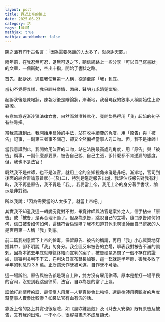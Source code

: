 ```yaml
---
layout: post
title: 靠近上帝的路上
date: 2025-06-23
category: 誌
tags: [訴訟]
mathjax: true
mathjax_autoNumber: false
---
```


陳之藩有句千古名言：「因為需要感謝的人太多了，就感謝天罷。」

<!--more-->

兩年前，在我忍無可忍，退無可退之下，聽信網路上一些分享「可以自己寫書狀」的文章，一個衝動，空出十指，開始了書狀之路。

首先，起訴狀，通篇我使用第一人稱，從頭至尾「我」到底。

當初不覺得異樣，我只顧將案情、因果、聲明力求清楚呈現。

起訴狀後是陳報狀，陳報狀後是辯論狀，漸漸地，我發現我的敘事人稱開始往上帝靠攏。

有意無意逐漸涉獵法律文書，自然而然潛移默化，竟開始覺得用「我」起始的句子有些彆扭。

當我意識到此，我開始用律師的手法，站在收手續費的角度，用「原告」與「被告」記事，一副第三者事不關己，卻又全然偏袒當事人的口吻。但，我不是律師！

當我意識到此，我開始用法官的口吻，站在法院最高處的角度，用「原告」與「被告」稱事，一副什麼都要原、被告自己說、自己主張，卻什麼都不肯透漏的態度。但，我也不是法官！

既然我不是律師，也不是法官，就用上帝的全知視角來論是非吧。漸漸地，官司到後面的綜合辯論意旨狀(一)及(二)，特別是鑑定報告出爐，我評估該報告對我有利時，我不再是原告，我不再是「我」，我要當上帝，我用上帝的身分著手書狀，諭示是非對錯。

所以我說：「因為需要當的人太多了，就當上帝吧。」

其實我不知道我這一轉變究竟對不對，畢竟律師與法官是案外之人，信手拈來「原告」或「被告」是再合理不過了。但身為原告，跳脫自己的立場，隨口原告如何如何，信口被告如何如何，這樣符合倫理嗎？我不知道其他未聘律師而自己撰狀的人是否用第一人稱「我」到底。

前二篇我刻意留下上帝的餘毒，保留原告、被告的稱謂，再用「我」小心翼翼地穿插其中，卻不明說「我」的身分。我企圖反串被告的立場，聊表我對被告不滿的諷刺。因為本該去年底就辯論終結而宣判的案子，被告硬是追問了一個不存在的證據，讓審判長判不下去，在判決日宣布延長加賽，這一延就是半年餘，害我多收了半年的利息約 3.5 萬。正所謂天作孽猶可違，自作孽不可活。

這一場訴訟，原告與被告都是親自上陣，雙方沒有雇用律師，原本是想打一場平民的官司，沒想到我跳過律師、法官，自以為是的當了上帝。

話說打悲情牌的話，是當事人用第一人稱賣慘會比較慘，還是律師用旁觀者的角度幫當事人賣慘比較慘？如果法官有血有淚的話。

靠近上帝的路上其實也很危險，如《風吹雞蛋殼》及《財去人安樂》既有原告及被告，又有我的出現，一不小心，很容易畫虎不成反類犬。
